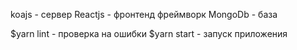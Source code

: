 koajs - сервер
Reactjs - фронтенд фреймворк
MongoDb - база


$yarn lint - проверка на ошибки
$yarn start - запуск приложения
